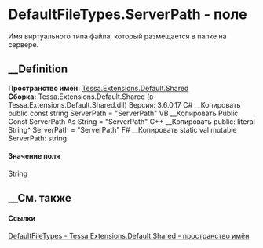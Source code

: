 # DefaultFileTypes.ServerPath - поле
Имя виртуального типа файла, который размещается в папке на сервере.
## __Definition
 **Пространство имён:**
[Tessa.Extensions.Default.Shared](N_Tessa_Extensions_Default_Shared.htm)  
 **Сборка:** Tessa.Extensions.Default.Shared (в
Tessa.Extensions.Default.Shared.dll) Версия: 3.6.0.17
C# __Копировать
     public const string ServerPath = "ServerPath"
VB __Копировать
     Public Const ServerPath As String = "ServerPath"
C++ __Копировать
     public:
    literal String^ ServerPath = "ServerPath"
F# __Копировать
     static val mutable ServerPath: string
#### Значение поля
[String](https://learn.microsoft.com/dotnet/api/system.string)
##  __См. также
#### Ссылки
[DefaultFileTypes - ](T_Tessa_Extensions_Default_Shared_DefaultFileTypes.htm)
[Tessa.Extensions.Default.Shared - пространство
имён](N_Tessa_Extensions_Default_Shared.htm)
